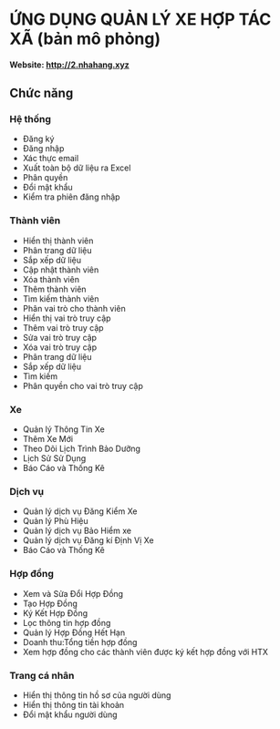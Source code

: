 # ỨNG DỤNG QUẢN LÝ XE HỢP TÁC XÃ (bản mô phỏng)
#### Website: http://2.nhahang.xyz
## Chức năng 
### Hệ thống
- Đăng ký
- Đăng nhập
- Xác thực email
- Xuất toàn bộ dữ liệu ra Excel
- Phân quyền
- Đổi mật khẩu
- Kiểm tra phiên đăng nhập
### Thành viên
- Hiển thị thành viên
- Phân trang dữ liệu
- Sắp xếp dữ liệu
- Cập nhật thành viên
- Xóa thành viên
- Thêm thành viên
- Tìm kiếm thành viên
- Phân vai trò cho thành viên
- Hiển thị vai trò truy cập
- Thêm vai trò truy cập
- Sửa vai trò truy cập
- Xóa vai trò truy cập
- Phân trang dữ liệu
- Sắp xếp dữ liệu
- Tìm kiếm
- Phân quyền cho vai trò truy cập
### Xe
- Quản lý Thông Tin Xe
- Thêm Xe Mới
- Theo Dõi Lịch Trình Bảo Dưỡng
- Lịch Sử Sử Dụng
- Báo Cáo và Thống Kê
### Dịch vụ
- Quản lý dịch vụ Đăng Kiểm Xe
- Quản lý Phù Hiệu
- Quản lý dịch vụ Bảo Hiểm xe
- Quản lý dịch vụ Đăng kí Định Vị Xe
- Báo Cáo và Thống Kê
### Hợp đồng
- Xem và Sửa Đổi Hợp Đồng
- Tạo Hợp Đồng
- Ký Kết Hợp Đồng
- Lọc thông tin hợp đồng
- Quản lý Hợp Đồng Hết Hạn
- Doanh thu:Tổng tiền hợp đồng
- Xem hợp đồng cho các thành viên được ký kết hợp đồng với HTX
### Trang cá nhân
- Hiển thị thông tin hồ sơ của người dùng
- Hiển thị thông tin tài khoản
- Đổi mật khẩu người dùng

